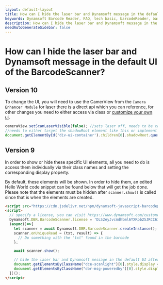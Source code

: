 ```yaml
---
layout: default-layout
title: How can I hide the laser bar and Dynamsoft message in the default UI of the BarcodeScanner?
keywords: Dynamsoft Barcode Reader, FAQ, tech basic, barcodeReader, barcodeScanner, hide, UI
description: How can I hide the laser bar and Dynamsoft message in the default UI of the BarcodeScanner?
needAutoGenerateSidebar: false
---
```


# How can I hide the laser bar and Dynamsoft message in the default UI of the BarcodeScanner?

## Version 10
To change the UI, you will need to use the CamerView from the `Camera Enhancer Module`
for laser there is a direct api which you can reference, for other changes you need to either access via class or [customize your own ui](https://www.dynamsoft.com/camera-enhancer/docs/web/programming/javascript/user-guide/index.html#customize-the-ui).

```javascript
cameraView.setScanLaserVisible(false); //sets laser off, needs to be called after StartCapturing
//needs to either target the shadowRoot element like this or implement your own UI
document.getElementById('div-ui-container').children[0].shadowRoot.querySelector('.dce-msg-poweredby').style.display='none'
```

## Version 9 
In order to show or hide these specific UI elements, all you need to do is access them individually via their class names and setting the corresponding display property.

By default, these elements will be shown. In order to hide them, an edited Hello World code snippet can be found below that will get the job done. Please note that the elements must be hidden after `scanner.show()` is called since that is when the elements are created.

``` html
<script src="https://cdn.jsdelivr.net/npm/dynamsoft-javascript-barcode@9.6.40/dist/dbr.js"></script>
<script>
  // specify a license, you can visit https://www.dynamsoft.com/customer/license/trialLicense?utm_source=intro&product=dbr&package=js to get your own trial license good for 30 days. 
  Dynamsoft.DBR.BarcodeScanner.license = 'DLS2eyJvcmdhbml6YXRpb25JRCI6IjIwMDAwMSJ9';
  (async()=>{
    let scanner = await Dynamsoft.DBR.BarcodeScanner.createInstance();
    scanner.onUniqueRead = (txt, result) => {
      // Do something with the "txt" found in the barcode
    };

    await scanner.show();

    // hide the laser bar and Dynamsoft message in the default UI after show() is called or else you will get an undefined error
    document.getElementsByClassName("dce-scanlight")[0].style.display = "none";
    document.getElementsByClassName("dbr-msg-poweredby")[0].style.display = "none";
  })();
</script>
```